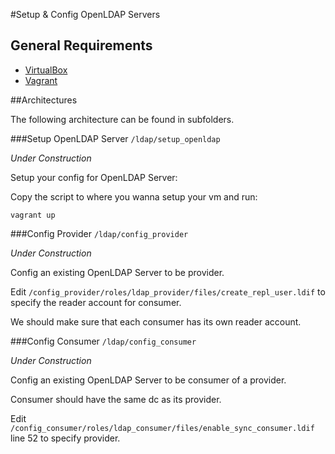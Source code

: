 #Setup & Config OpenLDAP Servers

## General Requirements

- [VirtualBox](https://www.virtualbox.org/wiki/Downloads)
- [Vagrant](https://www.vagrantup.com/downloads.html)

##Architectures

The following architecture can be found in subfolders.

###Setup OpenLDAP Server `/ldap/setup_openldap`

*Under Construction*

Setup your config for OpenLDAP Server:

Copy the script to where you wanna setup your vm and run:

```
vagrant up
```

###Config Provider `/ldap/config_provider`

*Under Construction*

Config an existing OpenLDAP Server to be provider.

Edit `/config_provider/roles/ldap_provider/files/create_repl_user.ldif` to specify the reader account for consumer.

We should make sure that each consumer has its own reader account.

###Config Consumer `/ldap/config_consumer`

*Under Construction*

Config an existing OpenLDAP Server to be consumer of a provider.

Consumer should have the same dc as its provider.

Edit `/config_consumer/roles/ldap_consumer/files/enable_sync_consumer.ldif` line 52 to specify provider.
